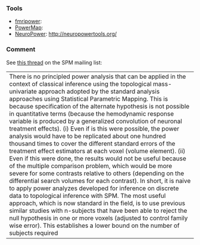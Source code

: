 ### Tools

- [fmripower](http://fmripower.org/):
- [PowerMap](http://sourceforge.net/projects/powermap/):
- [NeuroPower](http://neuropowertools.org/):
  <http://neuropowertools.org/>

### Comment

See [this
thread](https://www.jiscmail.ac.uk/cgi-bin/webadmin?A2=SPM;65f709bb.1111)
on the SPM mailing list:

|                                                                                                                                                                                                                                                                                                                                                                                                                                                                                                                                                                                                                                                                                                                                                                                                                                                                                                                                                                                                                                                                                                                                                                                                                                                                                                                                                             |
|-------------------------------------------------------------------------------------------------------------------------------------------------------------------------------------------------------------------------------------------------------------------------------------------------------------------------------------------------------------------------------------------------------------------------------------------------------------------------------------------------------------------------------------------------------------------------------------------------------------------------------------------------------------------------------------------------------------------------------------------------------------------------------------------------------------------------------------------------------------------------------------------------------------------------------------------------------------------------------------------------------------------------------------------------------------------------------------------------------------------------------------------------------------------------------------------------------------------------------------------------------------------------------------------------------------------------------------------------------------|
| There is no principled power analysis that can be applied in the context of classical inference using the topological mass-univariate approach adopted by the standard analysis approaches using Statistical Parametric Mapping. This is because specification of the alternate hypothesis is not possible in quantitative terms (because the hemodynamic response variable is produced by a generalized convolution of neuronal treatment effects). (i) Even if is this were possible, the power analysis would have to be replicated about one hundred thousand times to cover the different standard errors of the treatment effect estimators at each voxel (volume element). (ii) Even if this were done, the results would not be useful because of the multiple comparison problem, which would be more severe for some contrasts relative to others (depending on the differential search volumes for each contrast). In short, it is naive to apply power analyzes developed for inference on discrete data to topological inference with SPM. The most useful approach, which is now standard in the field, is to use previous similar studies with n-subjects that have been able to reject the null hypothesis in one or more voxels (adjusted to control family wise error). This establishes a lower bound on the number of subjects required |
